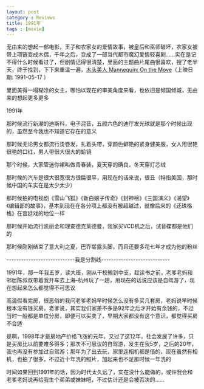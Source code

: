 ```yaml
---
layout: post
category : Reviews
title: 1991年
tags : [movie]
---
```



无由来的想起一部电影，王子和农家女的爱情故事，被皇后和巫师破坏，农家女被带上项链变成木偶，千年之后，变成了一部当代都市魔幻爱情轻喜剧……实在是记不得什么时候看过了，但剧情记得很清楚，里面的主题曲片尾曲很喜欢，搜了老半天，终于找到，下下来重温一遍，[木头美人 Mannequin: On the Move](http://movie.douban.com/subject/1303340/)（上映日期: 1991-05-17 ）

里面美得一塌糊涂的女主，哪怕以现在的审美角度来看，也依旧是倾国倾城，无由来的想起更多更多

1991年

那时候流行新潮的迪斯科，电子混音，五颜六色的迪厅发光球就是那个时候出现的，虽然至今我也不知道它存在的意义

那时候无论男女都流行烫卷发，扎着头带，穿颜色鲜艳的紧身健美服，女人用很艳很艳的口红，男人带很大很大的蛤镜

那个时候，大家管迷你裙叫做青春装，夏天穿的确良，冬天穿灯芯绒

那时候的汽车是很大很宽很方很扁很平，用现在的话来说，很丑（特指美国，那时候中国的车实在是太少太少）

那时候拍的电视剧《雪山飞狐》《新白娘子传奇》《封神榜》《三国演义》《渴望》《编辑部的故事》，基本到现在在各分项上都没有被超越过，就像后来的《还珠格格》在宫廷戏的地位一样

那时候开始流行凯丽金和理查德克莱德曼，我家买VCD机之后，试音碟都是他们的

那时候刚刚结束了意大利之夏，巴乔崭露头脚，而且还要多花七年才成为他的粉丝

----------------------------我是分割线----------------------------

1991年，那一年我五岁，读大班，刚从干校搬到中支，趁读书之前，老爹老妈和邻居陈叔叔带着我开车去上海-杭州玩了一趟，用现在的话说应该是自驾游了，现在想起来怎么都觉得不可思议

高温假看完房，很恶俗的我问老爹老妈早时候怎么没有多买几套房，老妈说早时候根本没有钱买房，老爹说，其实我们家差不多是92年之后才开始有余钱的，不过当时一般都是单位分房，即便可以买卖了，早期大家都没有这个意识，都觉得买房不合适

是啊，1998年才是房地产价格飞涨的元年，又过了这12年，社会发展了许多，只是买房比以前要难多得多；那次不可思议的自驾游，发生在我5岁，之后的20年，我也再没有参加过自驾游；那年为了出去玩，家里连相机都是借的，现在虽然有相机，也拍了很多，不过近十年洗的照片，加起来也不足那时候一年洗的

时间如果回到1991年的话，因为时代太久远了，实在没什么能做的，或许我会和老爹老妈说再给我生个弟弟或妹妹吧，不过估计还是会被否决的……